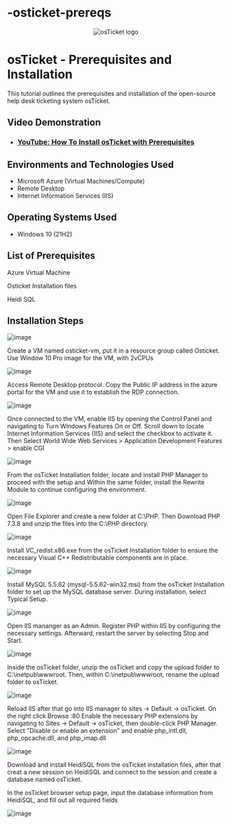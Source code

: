 # -osticket-prereqs
<p align="center">
<img src="https://i.imgur.com/Clzj7Xs.png" alt="osTicket logo"/>
</p>

<h1>osTicket - Prerequisites and Installation</h1>
This tutorial outlines the prerequisites and installation of the open-source help desk ticketing system osTicket.<br />


<h2>Video Demonstration</h2>

- ### [YouTube: How To Install osTicket with Prerequisites](https://www.youtube.com)

<h2>Environments and Technologies Used</h2>

- Microsoft Azure (Virtual Machines/Compute)
- Remote Desktop
- Internet Information Services (IIS)

<h2>Operating Systems Used </h2>

- Windows 10</b> (21H2)

<h2>List of Prerequisites</h2>

Azure Virtual Machine

Osticket Installation files

Heidi SQL


<h2>Installation Steps</h2>


![image](https://github.com/user-attachments/assets/92e6adac-3350-4da7-bbf4-70cdc9ff74f4)












Create a VM named osticket-vm, put it in a resource group called Osticket. Use Window 10 Pro image for the VM, with 2vCPUs






![image](https://github.com/user-attachments/assets/e601dcd6-3d13-4ccb-b80d-26bde64f0dc2)





















Access Remote Desktop protocol. Copy the Public IP address in the azure portal for the VM and use it to establish the RDP connection.




![image](https://github.com/user-attachments/assets/72c96f26-e137-4327-9699-fdae54203dcc)











Once connected to the VM, enable IIS by opening the Control Panel and navigating to Turn Windows Features On or Off. Scroll down to locate Internet Information Services (IIS) and select the checkbox to activate it. Then Select World Wide Web Services > Application Development Features > enable CGI



![image](https://github.com/user-attachments/assets/773922bd-2db1-4dce-8eff-4ceb1c7c4783)







From the osTicket Installation folder, locate and install PHP Manager to proceed with the setup and Within the same folder, install the Rewrite Module to continue configuring the environment.



![image](https://github.com/user-attachments/assets/1205b38a-f563-4f90-9ecf-56e51fa02b31)







Open File Explorer and create a new folder at C:\PHP. Then Download PHP 7.3.8 and unzip the files into the C:\PHP directory.



![image](https://github.com/user-attachments/assets/5cb0e2a0-2fe5-43e1-ad2f-092e9aea5e2f)






Install VC_redist.x86.exe from the osTicket Installation folder to ensure the necessary Visual C++ Redistributable components are in place.





![image](https://github.com/user-attachments/assets/0bbd1878-7beb-4dff-bcde-fdab61f77ccb)






Install MySQL 5.5.62 (mysql-5.5.62-win32.msi) from the osTicket Installation folder to set up the MySQL database server. During installation, select Typical Setup.





![image](https://github.com/user-attachments/assets/abde5830-3387-4b88-b638-99e686c10a9b)





Open IIS mananger as an Admin. Register PHP within IIS by configuring the necessary settings. Afterward, restart the server by selecting Stop and Start.







![image](https://github.com/user-attachments/assets/b8d38684-cb42-468c-9d9e-4265c9478635)








Inside the osTicket folder, unzip the osTicket and copy the upload folder to C:\inetpub\wwwroot. Then, within C:\inetpub\wwwroot, rename the upload folder to osTicket.




![image](https://github.com/user-attachments/assets/b1d85dd9-d3bc-4ef4-b409-49f8afa79076)





Reload IIS after that go into IIS manager  to sites -> Default -> osTicket. On the right click Browse :80
Enable the necessary PHP extensions by navigating to Sites -> Default -> osTicket, then double-click PHP Manager. Select "Disable or enable an extension" and enable php_intl.dll, php_opcache.dll, and php_imap.dll





![image](https://github.com/user-attachments/assets/e406e98d-65bc-4230-bb34-aa409dc4f250)






Download and install HeidiSQL from the osTicket installation files, after that creat a new session on HeidiSQL and connect to the session and create a database named osTicket.


In the osTicket browser setup page, input the database information from HeidiSQL, and fill out all required fields





![image](https://github.com/user-attachments/assets/aa072e1b-fae1-4747-867e-7fff4fb84bf8)



